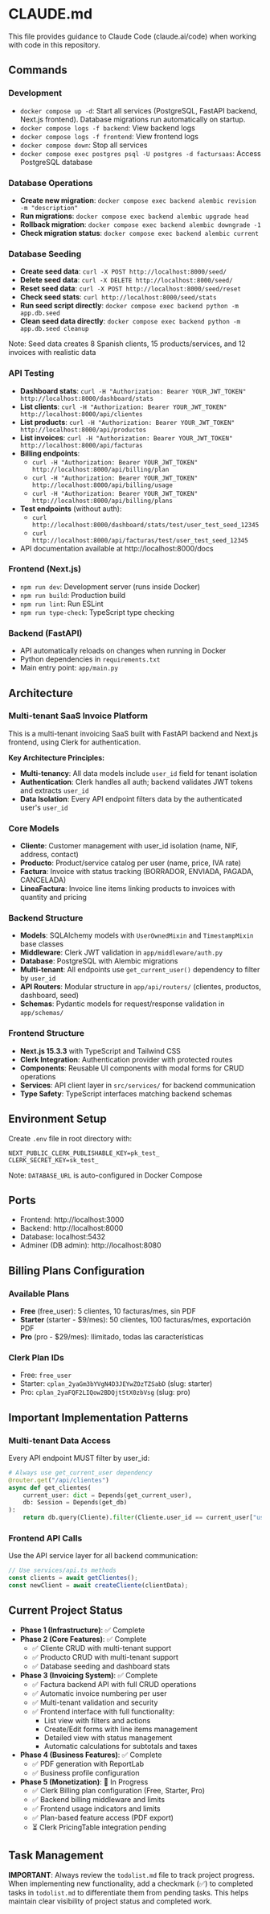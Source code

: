 # CLAUDE.md

This file provides guidance to Claude Code (claude.ai/code) when working with code in this repository.

## Commands

### Development
- `docker compose up -d`: Start all services (PostgreSQL, FastAPI backend, Next.js frontend). Database migrations run automatically on startup.
- `docker compose logs -f backend`: View backend logs
- `docker compose logs -f frontend`: View frontend logs
- `docker compose down`: Stop all services
- `docker compose exec postgres psql -U postgres -d factursaas`: Access PostgreSQL database

### Database Operations
- **Create new migration**: `docker compose exec backend alembic revision -m "description"`
- **Run migrations**: `docker compose exec backend alembic upgrade head`
- **Rollback migration**: `docker compose exec backend alembic downgrade -1`
- **Check migration status**: `docker compose exec backend alembic current`

### Database Seeding
- **Create seed data**: `curl -X POST http://localhost:8000/seed/`
- **Delete seed data**: `curl -X DELETE http://localhost:8000/seed/`
- **Reset seed data**: `curl -X POST http://localhost:8000/seed/reset`
- **Check seed stats**: `curl http://localhost:8000/seed/stats`
- **Run seed script directly**: `docker compose exec backend python -m app.db.seed`
- **Clean seed data directly**: `docker compose exec backend python -m app.db.seed cleanup`

Note: Seed data creates 8 Spanish clients, 15 products/services, and 12 invoices with realistic data

### API Testing
- **Dashboard stats**: `curl -H "Authorization: Bearer YOUR_JWT_TOKEN" http://localhost:8000/dashboard/stats`
- **List clients**: `curl -H "Authorization: Bearer YOUR_JWT_TOKEN" http://localhost:8000/api/clientes`
- **List products**: `curl -H "Authorization: Bearer YOUR_JWT_TOKEN" http://localhost:8000/api/productos`
- **List invoices**: `curl -H "Authorization: Bearer YOUR_JWT_TOKEN" http://localhost:8000/api/facturas`
- **Billing endpoints**:
  - `curl -H "Authorization: Bearer YOUR_JWT_TOKEN" http://localhost:8000/api/billing/plan`
  - `curl -H "Authorization: Bearer YOUR_JWT_TOKEN" http://localhost:8000/api/billing/usage`
  - `curl -H "Authorization: Bearer YOUR_JWT_TOKEN" http://localhost:8000/api/billing/plans`
- **Test endpoints** (without auth):
  - `curl http://localhost:8000/dashboard/stats/test/user_test_seed_12345`
  - `curl http://localhost:8000/api/facturas/test/user_test_seed_12345`
- API documentation available at http://localhost:8000/docs

### Frontend (Next.js)
- `npm run dev`: Development server (runs inside Docker)
- `npm run build`: Production build
- `npm run lint`: Run ESLint
- `npm run type-check`: TypeScript type checking

### Backend (FastAPI)
- API automatically reloads on changes when running in Docker
- Python dependencies in `requirements.txt`
- Main entry point: `app/main.py`

## Architecture

### Multi-tenant SaaS Invoice Platform
This is a multi-tenant invoicing SaaS built with FastAPI backend and Next.js frontend, using Clerk for authentication.

**Key Architecture Principles:**
- **Multi-tenancy**: All data models include `user_id` field for tenant isolation
- **Authentication**: Clerk handles all auth; backend validates JWT tokens and extracts `user_id`
- **Data Isolation**: Every API endpoint filters data by the authenticated user's `user_id`

### Core Models
- **Cliente**: Customer management with user_id isolation (name, NIF, address, contact)
- **Producto**: Product/service catalog per user (name, price, IVA rate)
- **Factura**: Invoice with status tracking (BORRADOR, ENVIADA, PAGADA, CANCELADA)
- **LineaFactura**: Invoice line items linking products to invoices with quantity and pricing

### Backend Structure
- **Models**: SQLAlchemy models with `UserOwnedMixin` and `TimestampMixin` base classes
- **Middleware**: Clerk JWT validation in `app/middleware/auth.py`
- **Database**: PostgreSQL with Alembic migrations
- **Multi-tenant**: All endpoints use `get_current_user()` dependency to filter by `user_id`
- **API Routers**: Modular structure in `app/api/routers/` (clientes, productos, dashboard, seed)
- **Schemas**: Pydantic models for request/response validation in `app/schemas/`

### Frontend Structure
- **Next.js 15.3.3** with TypeScript and Tailwind CSS
- **Clerk Integration**: Authentication provider with protected routes
- **Components**: Reusable UI components with modal forms for CRUD operations
- **Services**: API client layer in `src/services/` for backend communication
- **Type Safety**: TypeScript interfaces matching backend schemas

## Environment Setup
Create `.env` file in root directory with:
```env
NEXT_PUBLIC_CLERK_PUBLISHABLE_KEY=pk_test_
CLERK_SECRET_KEY=sk_test_
```
Note: `DATABASE_URL` is auto-configured in Docker Compose

## Ports
- Frontend: http://localhost:3000
- Backend: http://localhost:8000
- Database: localhost:5432
- Adminer (DB admin): http://localhost:8080

## Billing Plans Configuration

### Available Plans
- **Free** (free_user): 5 clientes, 10 facturas/mes, sin PDF
- **Starter** (starter - $9/mes): 50 clientes, 100 facturas/mes, exportación PDF
- **Pro** (pro - $29/mes): Ilimitado, todas las características

### Clerk Plan IDs
- Free: `free_user`
- Starter: `cplan_2yaGm3bYVgN4D3JEYwZOzTZSabD` (slug: starter)
- Pro: `cplan_2yaFQF2LIQow2BDQjtStX0zbVsg` (slug: pro)

## Important Implementation Patterns

### Multi-tenant Data Access
Every API endpoint MUST filter by user_id:
```python
# Always use get_current_user dependency
@router.get("/api/clientes")
async def get_clientes(
    current_user: dict = Depends(get_current_user),
    db: Session = Depends(get_db)
):
    return db.query(Cliente).filter(Cliente.user_id == current_user["user_id"]).all()
```

### Frontend API Calls
Use the API service layer for all backend communication:
```typescript
// Use services/api.ts methods
const clients = await getClientes();
const newClient = await createCliente(clientData);
```

## Current Project Status
- **Phase 1 (Infrastructure)**: ✅ Complete
- **Phase 2 (Core Features)**: ✅ Complete
  - ✅ Cliente CRUD with multi-tenant support
  - ✅ Producto CRUD with multi-tenant support  
  - ✅ Database seeding and dashboard stats
- **Phase 3 (Invoicing System)**: ✅ Complete
  - ✅ Factura backend API with full CRUD operations
  - ✅ Automatic invoice numbering per user
  - ✅ Multi-tenant validation and security
  - ✅ Frontend interface with full functionality:
    - List view with filters and actions
    - Create/Edit forms with line items management
    - Detailed view with status management
    - Automatic calculations for subtotals and taxes
- **Phase 4 (Business Features)**: ✅ Complete
  - ✅ PDF generation with ReportLab
  - ✅ Business profile configuration
- **Phase 5 (Monetization)**: 🚧 In Progress
  - ✅ Clerk Billing plan configuration (Free, Starter, Pro)
  - ✅ Backend billing middleware and limits
  - ✅ Frontend usage indicators and limits
  - ✅ Plan-based feature access (PDF export)
  - ⏳ Clerk PricingTable integration pending

## Task Management
**IMPORTANT**: Always review the `todolist.md` file to track project progress. When implementing new functionality, add a checkmark (✅) to completed tasks in `todolist.md` to differentiate them from pending tasks. This helps maintain clear visibility of project status and completed work.